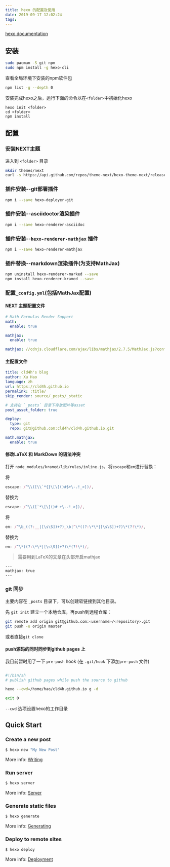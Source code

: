 ```yaml
---
title: hexo 的配置及使用
date: 2019-09-17 12:02:24
tags:
---
```


[hexo documentation](https://hexo.io/docs/)

## 安装

```sh
sudo pacman -S git npm
sudo npm install -g hexo-cli
```

查看全局环境下安装的npm软件包

```sh
npm list -g --depth 0
```

安装完成hexo之后，运行下面的命令以在`<folder>`中初始化hexo

```
hexo init <folder>
cd <folder>
npm install
```

## 配置

### 安装NEXT主题

进入到 `<folder>` 目录

```sh
mkdir themes/next
curl -s https://api.github.com/repos/theme-next/hexo-theme-next/releases/latest | grep tarball_url | cut -d '"' -f 4 | wget -i - -O- | tar -zx -C themes/next --strip-components=1
```

### 插件安装--git部署插件
```sh
npm i --save hexo-deployer-git
```

### 插件安装--asciidoctor渲染插件
```sh
npm i --save hexo-renderer-asciidoc
```

### 插件安装--`hexo-renderer-mathjax` 插件
```sh
npm i --save hexo-renderer-mathjax
```

### 插件替换--markdown渲染插件(为支持MathJax)
```sh
npm uninstall hexo-renderer-marked --save
npm install hexo-renderer-kramed --save
```

### 配置`_config.yml`(包括MathJax配置)

#### NEXT 主题配置文件
```yml
# Math Formulas Render Support
math:
  enable: true

mathjax:
  enable: true

mathjax: //cdnjs.cloudflare.com/ajax/libs/mathjax/2.7.5/MathJax.js?config=TeX-MML-AM_CHTML
```

#### 主配置文件
```yml
title: cld4h's blog
author: Xu Hao
language: zh
url: https://cld4h.github.io
permalink: :title/
skip_render: source/_posts/_static

# 支持在 `_posts` 目录下存放图片等asset
post_asset_folder: true

deploy:
  type: git
  repo: git@github.com:cld4h/cld4h.github.io.git

math.mathjax:
  enable: true
```


#### 修改LaTeX 和 MarkDown 的语法冲突

打开 `node_modules/kramed/lib/rules/inline.js`，将`escape`和`em`进行替换：

将
```js
escape: /^\\([\\`*{}\[\]()#$+\-.!_>])/,
```
替换为
```js
escape: /^\\([`*\[\]()# +\-.!_>])/,
```

将
```js
em: /^\b_((?:__|[\s\S])+?)_\b|^\*((?:\*\*|[\s\S])+?)\*(?!\*)/,
```
替换为
```js
em: /^\*((?:\*\*|[\s\S])+?)\*(?!\*)/,
```

> 需要用到LaTeX的文章在头部开启mathjax
```
---
mathjax: true
---
```

### git 同步

主要内容在 `_posts` 目录下，可以创建软链接到其他目录。

先 `git init` 建立一个本地仓库，再push到远程仓库：

```sh
git remote add origin git@github.com:<username>/<repository>.git
git push -u origin master
```

或者直接`git clone`

#### push源码的同时同步到github pages 上

我目前暂时用了一下 `pre-push` hook (在 `.git/hook` 下添加`pre-push` 文件)

```sh

#!/bin/sh
# publish github pages while push the source to github

hexo --cwd=/home/hao/cld4h.github.io g -d

exit 0
```

`--cwd` 选项设置hexo的工作目录

## Quick Start

### Create a new post

``` bash
$ hexo new "My New Post"
```

More info: [Writing](https://hexo.io/docs/writing.html)

### Run server

``` bash
$ hexo server
```

More info: [Server](https://hexo.io/docs/server.html)

### Generate static files

``` bash
$ hexo generate
```

More info: [Generating](https://hexo.io/docs/generating.html)

### Deploy to remote sites

``` bash
$ hexo deploy
```

More info: [Deployment](https://hexo.io/docs/deployment.html)

